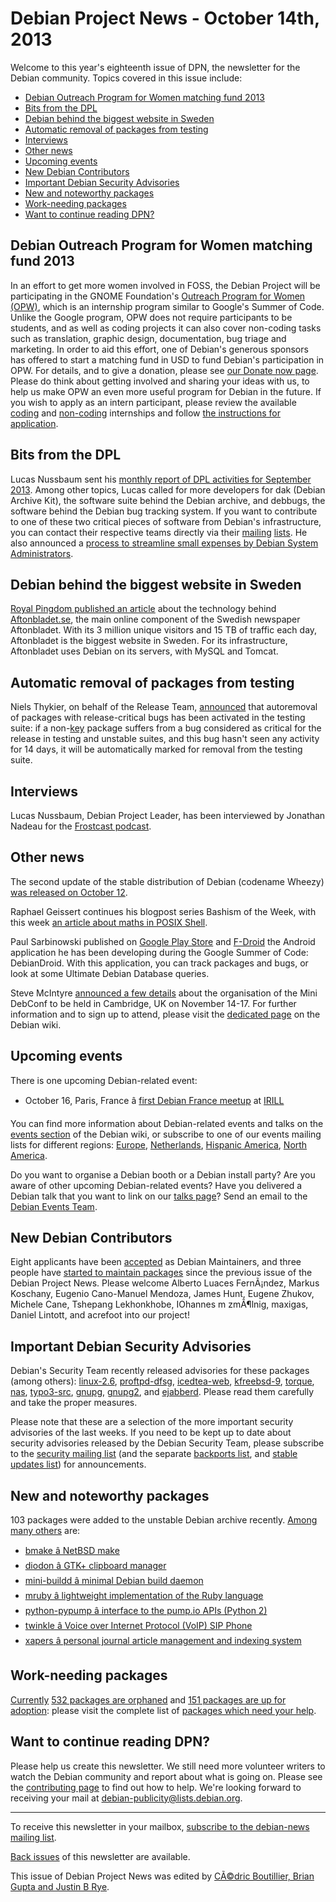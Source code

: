
Debian Project News - October 14th, 2013
========================================


Welcome to this year's eighteenth issue of DPN, the newsletter for the Debian community. Topics covered in this issue include:


* [Debian Outreach Program for Women matching fund 2013](https://www.debian.org/News/weekly/2013/18/#opwmatch)
* [Bits from the DPL](https://www.debian.org/News/weekly/2013/18/#bits-dpl)
* [Debian behind the biggest website in Sweden](https://www.debian.org/News/weekly/2013/18/#aftonbladet)
* [Automatic removal of packages from testing](https://www.debian.org/News/weekly/2013/18/#rc-removal)
* [Interviews](https://www.debian.org/News/weekly/2013/18/#interviews)
* [Other news](https://www.debian.org/News/weekly/2013/18/#other)
* [Upcoming events](https://www.debian.org/News/weekly/2013/18/#events)
* [New Debian Contributors](https://www.debian.org/News/weekly/2013/18/#newcontributors)
* [Important Debian Security Advisories](https://www.debian.org/News/weekly/2013/18/#dsa)
* [New and noteworthy packages](https://www.debian.org/News/weekly/2013/18/#nnwp)
* [Work-needing packages](https://www.debian.org/News/weekly/2013/18/#wnpp)
* [Want to continue reading DPN?](https://www.debian.org/News/weekly/2013/18/#continuedpn)


Debian Outreach Program for Women matching fund 2013
----------------------------------------------------



In an effort to get more women involved in FOSS, the Debian Project will be
participating in the GNOME Foundation's
[Outreach
Program for Women (OPW)](https://live.gnome.org/OutreachProgramForWomen), which is an internship program similar to Google's
Summer of Code.
Unlike the Google program, OPW does not require participants to be students,
and as well as coding projects it can also cover non-coding tasks such as
translation, graphic design, documentation, bug triage and
marketing.
In order to aid this effort, one of Debian's generous sponsors has offered to
start a matching fund in USD to fund Debian's participation in OPW.
For details, and to give a donation, please see
[our Donate now page](https://debian.ch/opw2013).
Please do think about getting involved and sharing your ideas with us, to help
us make OPW an even more useful program for Debian in the future.
If you wish to apply as an intern participant, please review the available
[coding](https://wiki.debian.org/SummerOfCode2013/Projects)
and
[non-coding](https://wiki.debian.org/OutreachProgramForWomen/NonCodingProjects)
internships and follow
[the instructions for
application](https://wiki.debian.org/OutreachProgramForWomen).



Bits from the DPL
-----------------



Lucas Nussbaum sent his
[monthly
report of DPL activities for September 2013](https://lists.debian.org/debian-devel-announce/2013/10/msg00002.html).
Among other topics, Lucas called for more developers for dak (Debian Archive
Kit), the software suite behind the Debian archive,
and debbugs, the software behind the Debian bug tracking system.
If you want to contribute to one of these two critical pieces of software from Debian's
infrastructure, you can contact their respective teams directly via their
[mailing](https://lists.debian.org/debian-dak/)
[lists](https://lists.debian.org/debian-debbugs).
He also announced a
[process
to streamline small expenses by Debian System Administrators](https://lists.debian.org/debian-devel-announce/2013/10/msg00001.html).



Debian behind the biggest website in Sweden
-------------------------------------------



[Royal Pingdom published an article](http://royal.pingdom.com/2013/10/08/website-swedes-aftonbladet/) about
the technology behind [Aftonbladet.se](http://www.aftonbladet.se/),
the main online component of the Swedish newspaper Aftonbladet.
With its 3 million unique visitors and 15 TB of traffic each day, Aftonbladet is the
biggest website in Sweden.
For its infrastructure, Aftonbladet uses Debian on its servers, with MySQL
and Tomcat.



Automatic removal of packages from testing
------------------------------------------



Niels Thykier, on behalf of the Release Team,
[announced](https://lists.debian.org/debian-devel-announce/2013/09/msg00006.html)
that autoremoval of packages with release-critical bugs has been activated in
the testing suite:
if a non-[key](https://udd.debian.org/cgi-bin/key_packages.yaml.cgi)
package suffers from a bug considered as critical for the release in testing
and unstable suites, and this bug hasn't seen any activity for 14 days, it will
be automatically marked for removal from the testing suite.



Interviews
----------



Lucas Nussbaum, Debian Project Leader, has been interviewed by Jonathan Nadeau
for the
[Frostcast podcast](http://frostbitemedia.org/sites/default/files/frostcast085-debian.ogg).



Other news
----------



The second update of the stable distribution of Debian (codename Wheezy)
[was
released on October 12](https://lists.debian.org/debian-announce/2013/msg00004.html).




Raphael Geissert continues his blogpost series Bashism of the Week, with this week
[an
article about maths in POSIX Shell](http://rgeissert.blogspot.com/2013/10/a-bashism-week-maths.html).




Paul Sarbinowski published on
[Google
Play Store](https://play.google.com/store/apps/details?id=net.debian.debiandroid) and
[F-Droid](https://f-droid.org/repository/browse/?fdid=com.debian.debiandroid)
the Android application he has been developing during the Google
Summer of Code: DebianDroid. With this application, you can track packages and bugs, or look
at some Ultimate Debian Database queries.




Steve McIntyre [announced
a few details](https://lists.debian.org/debian-devel-announce/2013/10/msg00003.html) about the organisation of the Mini DebConf to be held in
Cambridge, UK on November 14-17. For further information and to sign up to attend, please
visit the [dedicated page](http://wiki.debconf.org/wiki/Miniconf-UK/2013)
on the Debian wiki.



Upcoming events
---------------


There is one upcoming Debian-related event:


* October 16, Paris, France â [first Debian France meetup](https://wiki.debian.org/DebianEvents/fr/2013/Meetup1) at [IRILL](http://www.irill.org/)



You can find more information about Debian-related events and talks
on the [events section](https://wiki.debian.org/DebianEvents) of the Debian wiki,
or subscribe to one of our events mailing lists for different regions:
[Europe](https://lists.debian.org/debian-events-eu),
[Netherlands](https://lists.debian.org/debian-events-nl),
[Hispanic America](https://lists.debian.org/debian-events-ha),
[North America](https://lists.debian.org/debian-events-na).



Do you want to organise a Debian booth or a Debian install party?
Are you aware of other upcoming Debian-related events?
Have you delivered a Debian talk that you want to link on our
[talks page](https://www.debian.org/events/talks)?
Send an email to the [Debian Events Team](mailto:events@debian.org).



New Debian Contributors
-----------------------



Eight applicants have been
[accepted](https://lists.debian.org/debian-project/2013/10/msg00017.html)
 as Debian Maintainers, and
three people have [started
 to maintain packages](https://udd.debian.org/cgi-bin/new-maintainers.cgi) since the previous issue of the Debian
 Project News. Please welcome
Alberto Luaces FernÃ¡ndez,
Markus Koschany,
Eugenio Cano-Manuel Mendoza,
James Hunt,
Eugene Zhukov,
Michele Cane,
Tshepang Lekhonkhobe,
IOhannes m zmÃ¶lnig,
maxigas,
Daniel Lintott,
and
acrefoot
 into our project!


Important Debian Security Advisories
------------------------------------


Debian's Security Team recently released
 advisories for these packages (among others):
[linux-2.6](https://www.debian.org/security/2013/dsa-2766),
[proftpd-dfsg](https://www.debian.org/security/2013/dsa-2767),
[icedtea-web](https://www.debian.org/security/2013/dsa-2768),
[kfreebsd-9](https://www.debian.org/security/2013/dsa-2769),
[torque](https://www.debian.org/security/2013/dsa-2770),
[nas](https://www.debian.org/security/2013/dsa-2771),
[typo3-src](https://www.debian.org/security/2013/dsa-2772),
[gnupg](https://www.debian.org/security/2013/dsa-2773),
[gnupg2](https://www.debian.org/security/2013/dsa-2774), and
[ejabberd](https://www.debian.org/security/2013/dsa-2775).
 Please read them carefully and take the proper measures.


Please note that these are a selection of the more important security
advisories of the last weeks. If you need to be kept up to date about
security advisories released by the Debian Security Team, please
subscribe to the [security mailing
list](https://lists.debian.org/debian-security-announce/) (and the separate [backports
list](https://lists.debian.org/debian-backports-announce/), and [stable updates
list](https://lists.debian.org/debian-stable-announce/)) for announcements.



New and noteworthy packages
---------------------------



103 packages were added to the unstable Debian archive
recently. [Among
many others](https://packages.debian.org/unstable/main/newpkg) are:


* [bmake â NetBSD make](https://packages.debian.org/unstable/main/bmake)
* [diodon â GTK+ clipboard manager](https://packages.debian.org/unstable/main/diodon)
* [mini-buildd â minimal Debian build daemon](https://packages.debian.org/unstable/main/mini-buildd)
* [mruby â lightweight implementation of the Ruby language](https://packages.debian.org/unstable/main/mruby)
* [python-pypump â interface to the pump.io APIs (Python 2)](https://packages.debian.org/unstable/main/python-pypump)
* [twinkle â Voice over Internet Protocol (VoIP) SIP Phone](https://packages.debian.org/unstable/main/twinkle)
* [xapers â personal journal article management and indexing system](https://packages.debian.org/unstable/main/xapers)


Work-needing packages
---------------------


[Currently](https://lists.debian.org/debian-devel/2013/10/msg00195.html) [532 packages are orphaned](https://www.debian.org/devel/wnpp/orphaned) and [151 packages are up for adoption](https://www.debian.org/devel/wnpp/rfa): please visit the complete list of [packages which need your help](https://www.debian.org/devel/wnpp/help_requested).


Want to continue reading DPN?
-----------------------------


Please help us create this newsletter. We still need more volunteer writers to watch the Debian community and report about what is going on. Please see the [contributing page](https://wiki.debian.org/ProjectNews/HowToContribute) to find out how to help. We're looking forward to receiving your mail at [debian-publicity@lists.debian.org](mailto:debian-publicity@lists.debian.org).




---



 To receive this newsletter in your mailbox, [subscribe to the debian-news mailing list](https://lists.debian.org/debian-news/).



[Back issues](https://www.debian.org/News/weekly/) of this newsletter are available.



This issue of Debian Project News was edited by [CÃ©dric Boutillier, Brian Gupta and Justin B Rye](mailto:debian-publicity@lists.debian.org).




